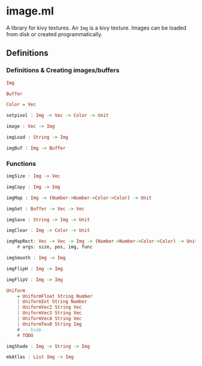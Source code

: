 # image.ml

A library for kivy textures. An `Img` is a kivy texture. Images can be loaded from disk or created programmatically.


## Definitions

### Definitions & Creating images/buffers
```haskell
Img
```
```haskell
Buffer
```
```haskell
Color = Vec
```
```haskell
setpixel : Img -> Vec -> Color -> Unit
```
```haskell
image : Vec -> Img
```
```haskell
imgLoad : String -> Img
```
```haskell
imgBuf : Img -> Buffer
```
### Functions
```haskell
imgSize : Img -> Vec
```
```haskell
imgCopy : Img -> Img
```
```haskell
imgMap : Img -> (Number->Number->Color->Color) -> Unit
```
```haskell
imgGet : Buffer -> Vec -> Vec
```
```haskell
imgSave : String -> Img -> Unit
```
```haskell
imgClear : Img -> Color -> Unit
```
```haskell
imgMapRect: Vec -> Vec -> Img -> (Number->Number->Color->Color) -> Unit
	# args: size, pos, img, func

```
```haskell
imgSmooth : Img -> Img
```
```haskell
imgFlipH : Img -> Img
```
```haskell
imgFlipV : Img -> Img
```
```haskell
Uniform
	= UniformFloat String Number
	| UniformInt String Number
	| UniformVec2 String Vec
	| UniformVec3 String Vec
	| UniformVec4 String Vec
	| UniformTex0 String Img
	# -- hide
	# TODO

```
```haskell
imgShade : Img -> String -> Img
```
```haskell
mkAtlas : List Img -> Img
```
